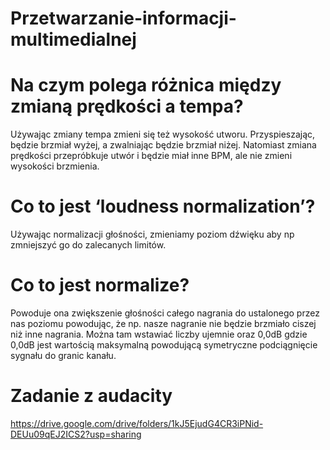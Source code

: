 # Przetwarzanie-informacji-multimedialnej
# Na czym polega różnica między zmianą prędkości a tempa?
Używając zmiany tempa zmieni się też wysokość utworu. Przyspieszając, będzie brzmiał wyżej, a zwalniając będzie brzmiał niżej.
Natomiast zmiana prędkości przepróbkuje utwór i będzie miał inne BPM, ale nie zmieni wysokości brzmienia.
# Co to jest ‘loudness normalization’?
Używając normalizacji głośności, zmieniamy poziom dźwięku aby np zmniejszyć go do zalecanych limitów.
# Co to jest normalize?
Powoduje ona zwiększenie głośności całego nagrania do ustalonego przez nas poziomu powodując, że np. nasze nagranie nie będzie brzmiało ciszej niż inne nagrania. Można tam wstawiać liczby ujemnie oraz 0,0dB gdzie 0,0dB jest wartością maksymalną powodującą symetryczne podciągnięcie sygnału do granic kanału.

# Zadanie z audacity
https://drive.google.com/drive/folders/1kJ5EjudG4CR3iPNid-DEUu09qEJ2ICS2?usp=sharing
